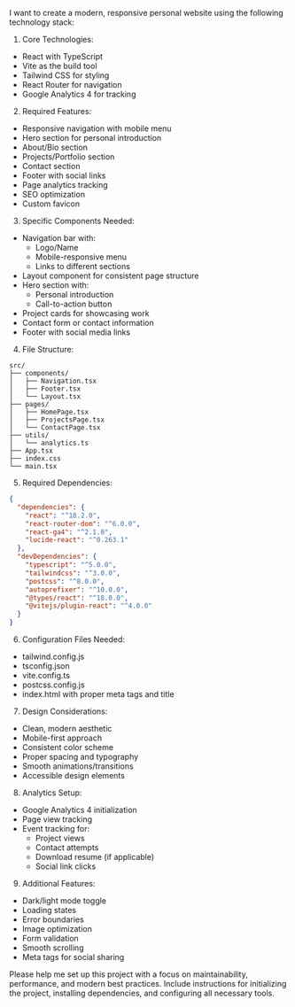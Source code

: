 I want to create a modern, responsive personal website using the following technology stack:

1. Core Technologies:
- React with TypeScript
- Vite as the build tool
- Tailwind CSS for styling
- React Router for navigation
- Google Analytics 4 for tracking

2. Required Features:
- Responsive navigation with mobile menu
- Hero section for personal introduction
- About/Bio section
- Projects/Portfolio section
- Contact section
- Footer with social links
- Page analytics tracking
- SEO optimization
- Custom favicon

3. Specific Components Needed:
- Navigation bar with:
  - Logo/Name
  - Mobile-responsive menu
  - Links to different sections
- Layout component for consistent page structure
- Hero section with:
  - Personal introduction
  - Call-to-action button
- Project cards for showcasing work
- Contact form or contact information
- Footer with social media links

4. File Structure:
```
src/
├── components/
│   ├── Navigation.tsx
│   ├── Footer.tsx
│   └── Layout.tsx
├── pages/
│   ├── HomePage.tsx
│   ├── ProjectsPage.tsx
│   └── ContactPage.tsx
├── utils/
│   └── analytics.ts
├── App.tsx
├── index.css
└── main.tsx
```

5. Required Dependencies:
```json
{
  "dependencies": {
    "react": "^18.2.0",
    "react-router-dom": "^6.0.0",
    "react-ga4": "^2.1.0",
    "lucide-react": "^0.263.1"
  },
  "devDependencies": {
    "typescript": "^5.0.0",
    "tailwindcss": "^3.0.0",
    "postcss": "^8.0.0",
    "autoprefixer": "^10.0.0",
    "@types/react": "^18.0.0",
    "@vitejs/plugin-react": "^4.0.0"
  }
}
```

6. Configuration Files Needed:
- tailwind.config.js
- tsconfig.json
- vite.config.ts
- postcss.config.js
- index.html with proper meta tags and title

7. Design Considerations:
- Clean, modern aesthetic
- Mobile-first approach
- Consistent color scheme
- Proper spacing and typography
- Smooth animations/transitions
- Accessible design elements

8. Analytics Setup:
- Google Analytics 4 initialization
- Page view tracking
- Event tracking for:
  - Project views
  - Contact attempts
  - Download resume (if applicable)
  - Social link clicks

9. Additional Features:
- Dark/light mode toggle
- Loading states
- Error boundaries
- Image optimization
- Form validation
- Smooth scrolling
- Meta tags for social sharing

Please help me set up this project with a focus on maintainability, performance, and modern best practices. Include instructions for initializing the project, installing dependencies, and configuring all necessary tools.
